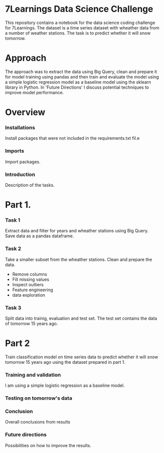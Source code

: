 # 7Learnings Data Science Challenge
This repository contains a notebook for the data science coding challenge for 7Learnings. The dataset is a time series dataset with wheather data from a number of weather stations. The task is to predict whether it will snow tomorrow. 

# Approach
The approach was to extract the data using Big Query, clean and prepare it for model training using pandas and then train and evaluate the model using a simple logistic regression model as a baseline model using the sklearn library in Python. In 'Future Directions' I discuss potential techniques to improve model performance.

# Overview

### Installations
Install packages that were not included in the requirements.txt fil.e

### Imports
Import packages.

### Introduction
Description of the tasks.

# Part 1.
### Task 1
Extract data and filter for years and wheather stations using Big Query. Save data as a pandas dataframe.

### Task 2
Take a smaller subset from the wheather stations. Clean and prepare the data.
- Remove columns
- Fill missing values
- Inspect outliers
- Feature engineering
- data exploration

### Task 3
Split data into trainig, evaluation and test set. The test set contains the data of tomorrow 15 years ago.

# Part 2
Train classification model on time series data to predict whether it will snow tomorrow 15 years ago using the dataset prepared in part 1.

### Training and validation
I am using a simple logistic regression as a baseline model.

### Testing on tomorrow's data

### Conclusion
Overall conclusions from results

### Future directions
Possibilities on how to improve the results.


